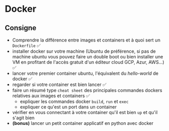 # Docker

## Consigne 

* Comprendre la différence entre images et containers et à quoi sert un `Dockerfile` ✅
* installer docker sur votre machine (Ubuntu de préférence, si pas de machine ubuntu vous pouvez faire un double boot ou bien installer une VM en profitant de l'accès gratuit d'un éditeur cloud GCP, Azur, AWS...) ✅
* lancer votre premier container ubuntu, l'équivalent du *hello-world* de docker ✅
* regarder si votre container est bien lancer ✅
* faire un résumé type `cheat sheet` des principales commandes dockers relatives aux images et containers ✅
	* expliquer les commandes docker `build`, `run` et `exec`
	* expliquer ce qu'est un port dans un container
* vérifier en vous connectant à votre container qu'il est bien `up` et qu'il s'agit bien 
* **(bonus)** lancer un petit container applicatif en python avec docker 
